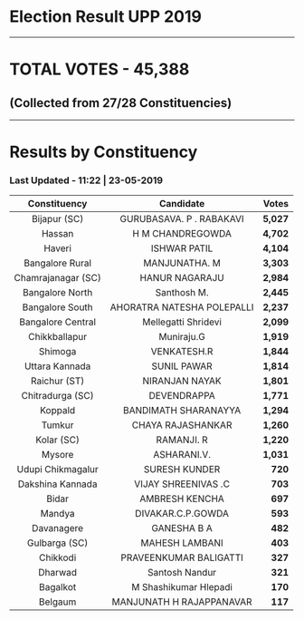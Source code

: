 # Election Result UPP 2019

---
# TOTAL VOTES - 45,388 
## (Collected from 27/28 Constituencies) 


---
# Results by Constituency 

### Last Updated - 11:22 | 23-05-2019 


|   Constituency   |        Candidate         |  Votes  |
|:----------------:|:------------------------:|--------:|
|   Bijapur (SC)   | GURUBASAVA. P . RABAKAVI |**5,027**|
|      Hassan      |     H M CHANDREGOWDA     |**4,702**|
|      Haveri      |       ISHWAR PATIL       |**4,104**|
| Bangalore Rural  |      MANJUNATHA. M       |**3,303**|
|Chamrajanagar (SC)|      HANUR NAGARAJU      |**2,984**|
| Bangalore North  |       Santhosh M.        |**2,445**|
| Bangalore South  |AHORATRA NATESHA POLEPALLI|**2,237**|
|Bangalore Central |   Mellegatti Shridevi    |**2,099**|
|  Chikkballapur   |        Muniraju.G        |**1,919**|
|     Shimoga      |       VENKATESH.R        |**1,844**|
|  Uttara Kannada  |       SUNIL PAWAR        |**1,814**|
|   Raichur (ST)   |      NIRANJAN NAYAK      |**1,801**|
| Chitradurga (SC) |       DEVENDRAPPA        |**1,771**|
|     Koppald      |   BANDIMATH SHARANAYYA   |**1,294**|
|      Tumkur      |    CHAYA RAJASHANKAR     |**1,260**|
|    Kolar (SC)    |        RAMANJI. R        |**1,220**|
|      Mysore      |       ASHARANI.V.        |**1,031**|
|Udupi Chikmagalur |      SURESH KUNDER       |  **720**|
| Dakshina Kannada |   VIJAY SHREENIVAS .C    |  **703**|
|      Bidar       |      AMBRESH KENCHA      |  **697**|
|      Mandya      |    DIVAKAR.C.P.GOWDA     |  **593**|
|    Davanagere    |       GANESHA B A        |  **482**|
|  Gulbarga (SC)   |      MAHESH LAMBANI      |  **403**|
|     Chikkodi     |  PRAVEENKUMAR BALIGATTI  |  **327**|
|     Dharwad      |      Santosh Nandur      |  **321**|
|     Bagalkot     |  M Shashikumar Hlepadi   |  **170**|
|     Belgaum      | MANJUNATH H RAJAPPANAVAR |  **117**|


<script async src='https://www.googletagmanager.com/gtag/js?id=UA-138371535-2'></script><script>window.dataLayer = window.dataLayer || [];function gtag(){dataLayer.push(arguments);}gtag('js', new Date());gtag('config', 'UA-138371535-2');</script>